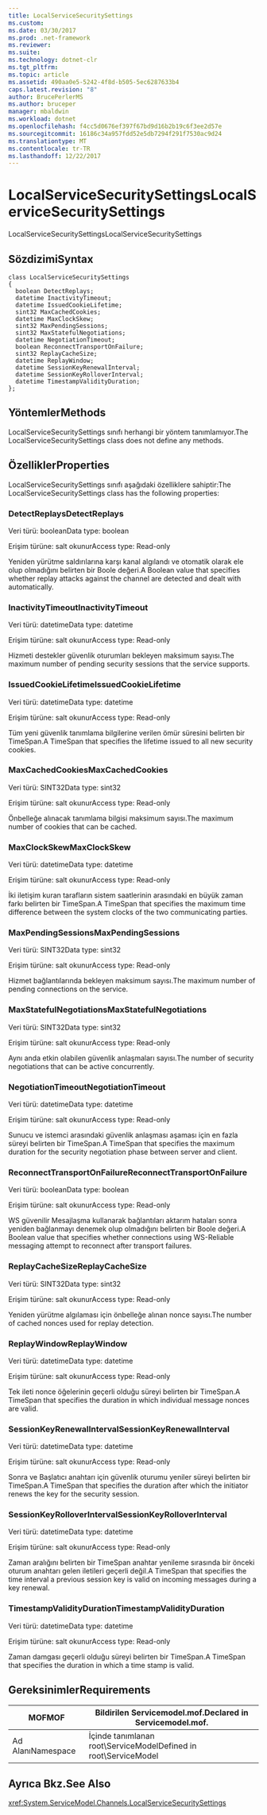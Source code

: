 ```yaml
---
title: LocalServiceSecuritySettings
ms.custom: 
ms.date: 03/30/2017
ms.prod: .net-framework
ms.reviewer: 
ms.suite: 
ms.technology: dotnet-clr
ms.tgt_pltfrm: 
ms.topic: article
ms.assetid: 490aa0e5-5242-4f8d-b505-5ec6287633b4
caps.latest.revision: "8"
author: BrucePerlerMS
ms.author: bruceper
manager: mbaldwin
ms.workload: dotnet
ms.openlocfilehash: f4cc5d0676ef397f67bd9d16b2b19c6f3ee2d57e
ms.sourcegitcommit: 16186c34a957fdd52e5db7294f291f7530ac9d24
ms.translationtype: MT
ms.contentlocale: tr-TR
ms.lasthandoff: 12/22/2017
---
```

# <a name="localservicesecuritysettings"></a><span data-ttu-id="d23e7-102">LocalServiceSecuritySettings</span><span class="sxs-lookup"><span data-stu-id="d23e7-102">LocalServiceSecuritySettings</span></span>
<span data-ttu-id="d23e7-103">LocalServiceSecuritySettings</span><span class="sxs-lookup"><span data-stu-id="d23e7-103">LocalServiceSecuritySettings</span></span>  
  
## <a name="syntax"></a><span data-ttu-id="d23e7-104">Sözdizimi</span><span class="sxs-lookup"><span data-stu-id="d23e7-104">Syntax</span></span>  
  
```  
class LocalServiceSecuritySettings  
{  
  boolean DetectReplays;  
  datetime InactivityTimeout;  
  datetime IssuedCookieLifetime;  
  sint32 MaxCachedCookies;  
  datetime MaxClockSkew;  
  sint32 MaxPendingSessions;  
  sint32 MaxStatefulNegotiations;  
  datetime NegotiationTimeout;  
  boolean ReconnectTransportOnFailure;  
  sint32 ReplayCacheSize;  
  datetime ReplayWindow;  
  datetime SessionKeyRenewalInterval;  
  datetime SessionKeyRolloverInterval;  
  datetime TimestampValidityDuration;  
};  
```  
  
## <a name="methods"></a><span data-ttu-id="d23e7-105">Yöntemler</span><span class="sxs-lookup"><span data-stu-id="d23e7-105">Methods</span></span>  
 <span data-ttu-id="d23e7-106">LocalServiceSecuritySettings sınıfı herhangi bir yöntem tanımlamıyor.</span><span class="sxs-lookup"><span data-stu-id="d23e7-106">The LocalServiceSecuritySettings class does not define any methods.</span></span>  
  
## <a name="properties"></a><span data-ttu-id="d23e7-107">Özellikler</span><span class="sxs-lookup"><span data-stu-id="d23e7-107">Properties</span></span>  
 <span data-ttu-id="d23e7-108">LocalServiceSecuritySettings sınıfı aşağıdaki özelliklere sahiptir:</span><span class="sxs-lookup"><span data-stu-id="d23e7-108">The LocalServiceSecuritySettings class has the following properties:</span></span>  
  
### <a name="detectreplays"></a><span data-ttu-id="d23e7-109">DetectReplays</span><span class="sxs-lookup"><span data-stu-id="d23e7-109">DetectReplays</span></span>  
 <span data-ttu-id="d23e7-110">Veri türü: boolean</span><span class="sxs-lookup"><span data-stu-id="d23e7-110">Data type: boolean</span></span>  
  
 <span data-ttu-id="d23e7-111">Erişim türüne: salt okunur</span><span class="sxs-lookup"><span data-stu-id="d23e7-111">Access type: Read-only</span></span>  
  
 <span data-ttu-id="d23e7-112">Yeniden yürütme saldırılarına karşı kanal algılandı ve otomatik olarak ele olup olmadığını belirten bir Boole değeri.</span><span class="sxs-lookup"><span data-stu-id="d23e7-112">A Boolean value that specifies whether replay attacks against the channel are detected and dealt with automatically.</span></span>  
  
### <a name="inactivitytimeout"></a><span data-ttu-id="d23e7-113">InactivityTimeout</span><span class="sxs-lookup"><span data-stu-id="d23e7-113">InactivityTimeout</span></span>  
 <span data-ttu-id="d23e7-114">Veri türü: datetime</span><span class="sxs-lookup"><span data-stu-id="d23e7-114">Data type: datetime</span></span>  
  
 <span data-ttu-id="d23e7-115">Erişim türüne: salt okunur</span><span class="sxs-lookup"><span data-stu-id="d23e7-115">Access type: Read-only</span></span>  
  
 <span data-ttu-id="d23e7-116">Hizmeti destekler güvenlik oturumları bekleyen maksimum sayısı.</span><span class="sxs-lookup"><span data-stu-id="d23e7-116">The maximum number of pending security sessions that the service supports.</span></span>  
  
### <a name="issuedcookielifetime"></a><span data-ttu-id="d23e7-117">IssuedCookieLifetime</span><span class="sxs-lookup"><span data-stu-id="d23e7-117">IssuedCookieLifetime</span></span>  
 <span data-ttu-id="d23e7-118">Veri türü: datetime</span><span class="sxs-lookup"><span data-stu-id="d23e7-118">Data type: datetime</span></span>  
  
 <span data-ttu-id="d23e7-119">Erişim türüne: salt okunur</span><span class="sxs-lookup"><span data-stu-id="d23e7-119">Access type: Read-only</span></span>  
  
 <span data-ttu-id="d23e7-120">Tüm yeni güvenlik tanımlama bilgilerine verilen ömür süresini belirten bir TimeSpan.</span><span class="sxs-lookup"><span data-stu-id="d23e7-120">A TimeSpan that specifies the lifetime issued to all new security cookies.</span></span>  
  
### <a name="maxcachedcookies"></a><span data-ttu-id="d23e7-121">MaxCachedCookies</span><span class="sxs-lookup"><span data-stu-id="d23e7-121">MaxCachedCookies</span></span>  
 <span data-ttu-id="d23e7-122">Veri türü: SINT32</span><span class="sxs-lookup"><span data-stu-id="d23e7-122">Data type: sint32</span></span>  
  
 <span data-ttu-id="d23e7-123">Erişim türüne: salt okunur</span><span class="sxs-lookup"><span data-stu-id="d23e7-123">Access type: Read-only</span></span>  
  
 <span data-ttu-id="d23e7-124">Önbelleğe alınacak tanımlama bilgisi maksimum sayısı.</span><span class="sxs-lookup"><span data-stu-id="d23e7-124">The maximum number of cookies that can be cached.</span></span>  
  
### <a name="maxclockskew"></a><span data-ttu-id="d23e7-125">MaxClockSkew</span><span class="sxs-lookup"><span data-stu-id="d23e7-125">MaxClockSkew</span></span>  
 <span data-ttu-id="d23e7-126">Veri türü: datetime</span><span class="sxs-lookup"><span data-stu-id="d23e7-126">Data type: datetime</span></span>  
  
 <span data-ttu-id="d23e7-127">Erişim türüne: salt okunur</span><span class="sxs-lookup"><span data-stu-id="d23e7-127">Access type: Read-only</span></span>  
  
 <span data-ttu-id="d23e7-128">İki iletişim kuran tarafların sistem saatlerinin arasındaki en büyük zaman farkı belirten bir TimeSpan.</span><span class="sxs-lookup"><span data-stu-id="d23e7-128">A TimeSpan that specifies the maximum time difference between the system clocks of the two communicating parties.</span></span>  
  
### <a name="maxpendingsessions"></a><span data-ttu-id="d23e7-129">MaxPendingSessions</span><span class="sxs-lookup"><span data-stu-id="d23e7-129">MaxPendingSessions</span></span>  
 <span data-ttu-id="d23e7-130">Veri türü: SINT32</span><span class="sxs-lookup"><span data-stu-id="d23e7-130">Data type: sint32</span></span>  
  
 <span data-ttu-id="d23e7-131">Erişim türüne: salt okunur</span><span class="sxs-lookup"><span data-stu-id="d23e7-131">Access type: Read-only</span></span>  
  
 <span data-ttu-id="d23e7-132">Hizmet bağlantılarında bekleyen maksimum sayısı.</span><span class="sxs-lookup"><span data-stu-id="d23e7-132">The maximum number of pending connections on the service.</span></span>  
  
### <a name="maxstatefulnegotiations"></a><span data-ttu-id="d23e7-133">MaxStatefulNegotiations</span><span class="sxs-lookup"><span data-stu-id="d23e7-133">MaxStatefulNegotiations</span></span>  
 <span data-ttu-id="d23e7-134">Veri türü: SINT32</span><span class="sxs-lookup"><span data-stu-id="d23e7-134">Data type: sint32</span></span>  
  
 <span data-ttu-id="d23e7-135">Erişim türüne: salt okunur</span><span class="sxs-lookup"><span data-stu-id="d23e7-135">Access type: Read-only</span></span>  
  
 <span data-ttu-id="d23e7-136">Aynı anda etkin olabilen güvenlik anlaşmaları sayısı.</span><span class="sxs-lookup"><span data-stu-id="d23e7-136">The number of security negotiations that can be active concurrently.</span></span>  
  
### <a name="negotiationtimeout"></a><span data-ttu-id="d23e7-137">NegotiationTimeout</span><span class="sxs-lookup"><span data-stu-id="d23e7-137">NegotiationTimeout</span></span>  
 <span data-ttu-id="d23e7-138">Veri türü: datetime</span><span class="sxs-lookup"><span data-stu-id="d23e7-138">Data type: datetime</span></span>  
  
 <span data-ttu-id="d23e7-139">Erişim türüne: salt okunur</span><span class="sxs-lookup"><span data-stu-id="d23e7-139">Access type: Read-only</span></span>  
  
 <span data-ttu-id="d23e7-140">Sunucu ve istemci arasındaki güvenlik anlaşması aşaması için en fazla süreyi belirten bir TimeSpan.</span><span class="sxs-lookup"><span data-stu-id="d23e7-140">A TimeSpan that specifies the maximum duration for the security negotiation phase between server and client.</span></span>  
  
### <a name="reconnecttransportonfailure"></a><span data-ttu-id="d23e7-141">ReconnectTransportOnFailure</span><span class="sxs-lookup"><span data-stu-id="d23e7-141">ReconnectTransportOnFailure</span></span>  
 <span data-ttu-id="d23e7-142">Veri türü: boolean</span><span class="sxs-lookup"><span data-stu-id="d23e7-142">Data type: boolean</span></span>  
  
 <span data-ttu-id="d23e7-143">Erişim türüne: salt okunur</span><span class="sxs-lookup"><span data-stu-id="d23e7-143">Access type: Read-only</span></span>  
  
 <span data-ttu-id="d23e7-144">WS güvenilir Mesajlaşma kullanarak bağlantıları aktarım hataları sonra yeniden bağlanmayı denemek olup olmadığını belirten bir Boole değeri.</span><span class="sxs-lookup"><span data-stu-id="d23e7-144">A Boolean value that specifies whether connections using WS-Reliable messaging attempt to reconnect after transport failures.</span></span>  
  
### <a name="replaycachesize"></a><span data-ttu-id="d23e7-145">ReplayCacheSize</span><span class="sxs-lookup"><span data-stu-id="d23e7-145">ReplayCacheSize</span></span>  
 <span data-ttu-id="d23e7-146">Veri türü: SINT32</span><span class="sxs-lookup"><span data-stu-id="d23e7-146">Data type: sint32</span></span>  
  
 <span data-ttu-id="d23e7-147">Erişim türüne: salt okunur</span><span class="sxs-lookup"><span data-stu-id="d23e7-147">Access type: Read-only</span></span>  
  
 <span data-ttu-id="d23e7-148">Yeniden yürütme algılaması için önbelleğe alınan nonce sayısı.</span><span class="sxs-lookup"><span data-stu-id="d23e7-148">The number of cached nonces used for replay detection.</span></span>  
  
### <a name="replaywindow"></a><span data-ttu-id="d23e7-149">ReplayWindow</span><span class="sxs-lookup"><span data-stu-id="d23e7-149">ReplayWindow</span></span>  
 <span data-ttu-id="d23e7-150">Veri türü: datetime</span><span class="sxs-lookup"><span data-stu-id="d23e7-150">Data type: datetime</span></span>  
  
 <span data-ttu-id="d23e7-151">Erişim türüne: salt okunur</span><span class="sxs-lookup"><span data-stu-id="d23e7-151">Access type: Read-only</span></span>  
  
 <span data-ttu-id="d23e7-152">Tek ileti nonce öğelerinin geçerli olduğu süreyi belirten bir TimeSpan.</span><span class="sxs-lookup"><span data-stu-id="d23e7-152">A TimeSpan that specifies the duration in which individual message nonces are valid.</span></span>  
  
### <a name="sessionkeyrenewalinterval"></a><span data-ttu-id="d23e7-153">SessionKeyRenewalInterval</span><span class="sxs-lookup"><span data-stu-id="d23e7-153">SessionKeyRenewalInterval</span></span>  
 <span data-ttu-id="d23e7-154">Veri türü: datetime</span><span class="sxs-lookup"><span data-stu-id="d23e7-154">Data type: datetime</span></span>  
  
 <span data-ttu-id="d23e7-155">Erişim türüne: salt okunur</span><span class="sxs-lookup"><span data-stu-id="d23e7-155">Access type: Read-only</span></span>  
  
 <span data-ttu-id="d23e7-156">Sonra ve Başlatıcı anahtarı için güvenlik oturumu yeniler süreyi belirten bir TimeSpan.</span><span class="sxs-lookup"><span data-stu-id="d23e7-156">A TimeSpan that specifies the duration after which the initiator renews the key for the security session.</span></span>  
  
### <a name="sessionkeyrolloverinterval"></a><span data-ttu-id="d23e7-157">SessionKeyRolloverInterval</span><span class="sxs-lookup"><span data-stu-id="d23e7-157">SessionKeyRolloverInterval</span></span>  
 <span data-ttu-id="d23e7-158">Veri türü: datetime</span><span class="sxs-lookup"><span data-stu-id="d23e7-158">Data type: datetime</span></span>  
  
 <span data-ttu-id="d23e7-159">Erişim türüne: salt okunur</span><span class="sxs-lookup"><span data-stu-id="d23e7-159">Access type: Read-only</span></span>  
  
 <span data-ttu-id="d23e7-160">Zaman aralığını belirten bir TimeSpan anahtar yenileme sırasında bir önceki oturum anahtarı gelen iletileri geçerli değil.</span><span class="sxs-lookup"><span data-stu-id="d23e7-160">A TimeSpan that specifies the time interval a previous session key is valid on incoming messages during a key renewal.</span></span>  
  
### <a name="timestampvalidityduration"></a><span data-ttu-id="d23e7-161">TimestampValidityDuration</span><span class="sxs-lookup"><span data-stu-id="d23e7-161">TimestampValidityDuration</span></span>  
 <span data-ttu-id="d23e7-162">Veri türü: datetime</span><span class="sxs-lookup"><span data-stu-id="d23e7-162">Data type: datetime</span></span>  
  
 <span data-ttu-id="d23e7-163">Erişim türüne: salt okunur</span><span class="sxs-lookup"><span data-stu-id="d23e7-163">Access type: Read-only</span></span>  
  
 <span data-ttu-id="d23e7-164">Zaman damgası geçerli olduğu süreyi belirten bir TimeSpan.</span><span class="sxs-lookup"><span data-stu-id="d23e7-164">A TimeSpan that specifies the duration in which a time stamp is valid.</span></span>  
  
## <a name="requirements"></a><span data-ttu-id="d23e7-165">Gereksinimler</span><span class="sxs-lookup"><span data-stu-id="d23e7-165">Requirements</span></span>  
  
|<span data-ttu-id="d23e7-166">MOF</span><span class="sxs-lookup"><span data-stu-id="d23e7-166">MOF</span></span>|<span data-ttu-id="d23e7-167">Bildirilen Servicemodel.mof.</span><span class="sxs-lookup"><span data-stu-id="d23e7-167">Declared in Servicemodel.mof.</span></span>|  
|---------|-----------------------------------|  
|<span data-ttu-id="d23e7-168">Ad Alanı</span><span class="sxs-lookup"><span data-stu-id="d23e7-168">Namespace</span></span>|<span data-ttu-id="d23e7-169">İçinde tanımlanan root\ServiceModel</span><span class="sxs-lookup"><span data-stu-id="d23e7-169">Defined in root\ServiceModel</span></span>|  
  
## <a name="see-also"></a><span data-ttu-id="d23e7-170">Ayrıca Bkz.</span><span class="sxs-lookup"><span data-stu-id="d23e7-170">See Also</span></span>  
 <xref:System.ServiceModel.Channels.LocalServiceSecuritySettings>
